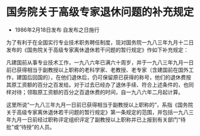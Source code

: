 # 国务院关于高级专家退休问题的补充规定

- 1986年2月18日发布 自发布之日施行

<!-- INFO END -->

为了有利于在全国实行专业技术职务聘任制度，现对国务院一九八三年九月十二日发布的《国务院关于高级专家离休退休若干问题的暂行规定》作如下补充规定：

凡建国前从事专业技术工作，一九八六年已满六十周岁，并于一九八三年九月一日前已获得相当于副教授以上职称的老科学家、老教授、老专家（含建国前在国外工作，建国后回国的），在他们退休后，仍可保留原已获得的称号，他们的退休费按其原工资额的百分之百发给。对于过去已经办了退休手续、符合上述条件的，也同样对待；领取原工资额的百分之百退休费的时间，自一九八六年二月起计算。

这里所说“一九八三年九月一日前已获得相当于副教授以上职称的”，系指《国务院关于高级专家离休退休若干问题的暂行规定》第一条规定的范围，并包括一九八三年九月一日前经过职称评定组织评定了副教授以上职称并已上报到有关部门“待批”或“待授”的人员。
